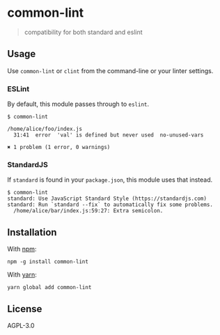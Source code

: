 # common-lint

> compatibility for both standard and eslint

## Usage

Use `common-lint` or `clint` from the command-line or your linter settings.

### ESLint

By default, this module passes through to `eslint`.

```console
$ common-lint

/home/alice/foo/index.js
  31:41  error  'val' is defined but never used  no-unused-vars

✖ 1 problem (1 error, 0 warnings)
```

### StandardJS

If `standard` is found in your `package.json`, this module uses that instead.

```console
$ common-lint
standard: Use JavaScript Standard Style (https://standardjs.com)
standard: Run `standard --fix` to automatically fix some problems.
  /home/alice/bar/index.js:59:27: Extra semicolon.
```

## Installation

With [npm](https://npmjs.org/):

```shell
npm -g install common-lint
```

With [yarn](https://yarnpkg.com/en/):

```shell
yarn global add common-lint
```

## License

AGPL-3.0

